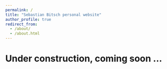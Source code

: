 ```yaml
---
permalink: /
title: "Sebastian Bitsch personal website"
author_profile: true
redirect_from: 
  - /about/
  - /about.html
---
```


# Under construction, coming soon ...